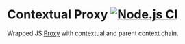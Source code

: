 # Contextual Proxy [![Node.js CI](https://github.com/3cp/contextual-proxy/actions/workflows/node.js.yml/badge.svg)](https://github.com/3cp/contextual-proxy/actions/workflows/node.js.yml)

Wrapped JS [Proxy](https://developer.mozilla.org/en-US/docs/Web/JavaScript/Reference/Global_Objects/Proxy) with contextual and parent context chain.

